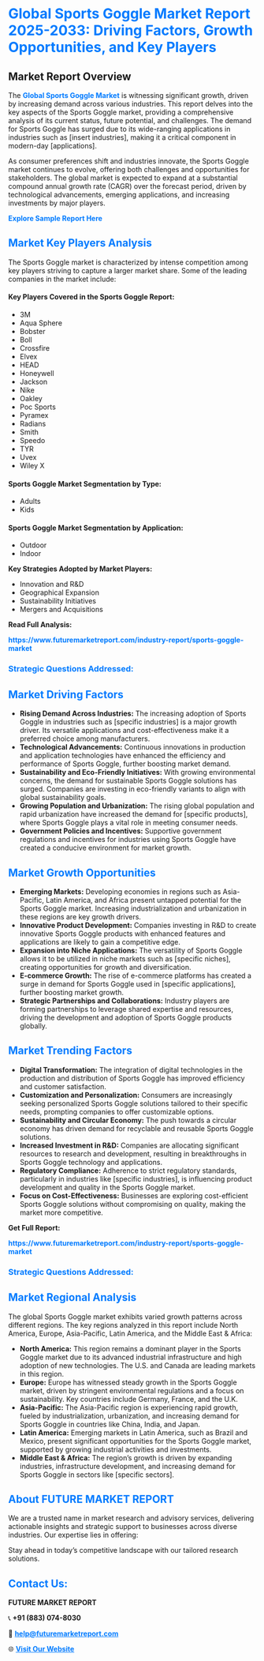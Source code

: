 <h1 style="color: #007BFF;">Global Sports Goggle Market Report 2025-2033: Driving Factors, Growth Opportunities, and Key Players</h1>

<section id="overview">
<h2>Market Report Overview</h2>
<p>The <a href="https://www.futuremarketreport.com/industry-report/sports-goggle-market" style="color: #007BFF; text-decoration: none;"><strong>Global Sports Goggle Market</strong></a> is witnessing significant growth, driven by increasing demand across various industries. This report delves into the key aspects of the Sports Goggle market, providing a comprehensive analysis of its current status, future potential, and challenges. The demand for Sports Goggle has surged due to its wide-ranging applications in industries such as [insert industries], making it a critical component in modern-day [applications].</p>
<p>As consumer preferences shift and industries innovate, the Sports Goggle market continues to evolve, offering both challenges and opportunities for stakeholders. The global market is expected to expand at a substantial compound annual growth rate (CAGR) over the forecast period, driven by technological advancements, emerging applications, and increasing investments by major players.</p>
</section>

<section id="overview">
<p><a href="https://www.futuremarketreport.com/request-sample/reportId=88491" style="color: #007BFF; text-decoration: none;"><strong>Explore Sample Report Here</strong></a></p>
</section>

<section id="key-players">
<h2 style="color: #007BFF;">Market Key Players Analysis</h2>
<p>The Sports Goggle market is characterized by intense competition among key players striving to capture a larger market share. Some of the leading companies in the market include:</p>
<h4>Key Players Covered in the Sports Goggle Report:</h4>
<ul><li>3M</li><li>Aqua Sphere</li><li>Bobster</li><li>Boll</li><li>Crossfire</li><li>Elvex</li><li>HEAD</li><li>Honeywell</li><li>Jackson</li><li>Nike</li><li>Oakley</li><li>Poc Sports</li><li>Pyramex</li><li>Radians</li><li>Smith</li><li>Speedo</li><li>TYR</li><li>Uvex</li><li>Wiley X</li></ul>
<h4>Sports Goggle Market Segmentation by Type:</h4>
<ul><li>Adults</li><li>Kids</li></ul>

<h4>Sports Goggle Market Segmentation by Application:</h4>
<ul><li>Outdoor</li><li>Indoor</li></ul>
<p><strong>Key Strategies Adopted by Market Players:</strong></p>
<ul>
<li>Innovation and R&D</li>
<li>Geographical Expansion</li>
<li>Sustainability Initiatives</li>
<li>Mergers and Acquisitions</li>
</ul>
</section>

<section>
<p><strong>Read Full Analysis: </strong></p><a href="https://www.futuremarketreport.com/industry-report/sports-goggle-market" style="color: #007BFF; text-decoration: none;"><strong>https://www.futuremarketreport.com/industry-report/sports-goggle-market</strong></a>
<h3 style="color: #007BFF;">Strategic Questions Addressed:</h3>
</section>

<section id="driving-factors">
<h2 style="color: #007BFF;">Market Driving Factors</h2>
<ul>
<li><strong>Rising Demand Across Industries:</strong> The increasing adoption of Sports Goggle in industries such as [specific industries] is a major growth driver. Its versatile applications and cost-effectiveness make it a preferred choice among manufacturers.</li>
<li><strong>Technological Advancements:</strong> Continuous innovations in production and application technologies have enhanced the efficiency and performance of Sports Goggle, further boosting market demand.</li>
<li><strong>Sustainability and Eco-Friendly Initiatives:</strong> With growing environmental concerns, the demand for sustainable Sports Goggle solutions has surged. Companies are investing in eco-friendly variants to align with global sustainability goals.</li>
<li><strong>Growing Population and Urbanization:</strong> The rising global population and rapid urbanization have increased the demand for [specific products], where Sports Goggle plays a vital role in meeting consumer needs.</li>
<li><strong>Government Policies and Incentives:</strong> Supportive government regulations and incentives for industries using Sports Goggle have created a conducive environment for market growth.</li>
</ul>
</section>

<section id="growth-opportunities">
<h2 style="color: #007BFF;">Market Growth Opportunities</h2>
<ul>
<li><strong>Emerging Markets:</strong> Developing economies in regions such as Asia-Pacific, Latin America, and Africa present untapped potential for the Sports Goggle market. Increasing industrialization and urbanization in these regions are key growth drivers.</li>
<li><strong>Innovative Product Development:</strong> Companies investing in R&D to create innovative Sports Goggle products with enhanced features and applications are likely to gain a competitive edge.</li>
<li><strong>Expansion into Niche Applications:</strong> The versatility of Sports Goggle allows it to be utilized in niche markets such as [specific niches], creating opportunities for growth and diversification.</li>
<li><strong>E-commerce Growth:</strong> The rise of e-commerce platforms has created a surge in demand for Sports Goggle used in [specific applications], further boosting market growth.</li>
<li><strong>Strategic Partnerships and Collaborations:</strong> Industry players are forming partnerships to leverage shared expertise and resources, driving the development and adoption of Sports Goggle products globally.</li>
</ul>
</section>

<section id="trending-factors">
<h2 style="color: #007BFF;">Market Trending Factors</h2>
<ul>
<li><strong>Digital Transformation:</strong> The integration of digital technologies in the production and distribution of Sports Goggle has improved efficiency and customer satisfaction.</li>
<li><strong>Customization and Personalization:</strong> Consumers are increasingly seeking personalized Sports Goggle solutions tailored to their specific needs, prompting companies to offer customizable options.</li>
<li><strong>Sustainability and Circular Economy:</strong> The push towards a circular economy has driven demand for recyclable and reusable Sports Goggle solutions.</li>
<li><strong>Increased Investment in R&D:</strong> Companies are allocating significant resources to research and development, resulting in breakthroughs in Sports Goggle technology and applications.</li>
<li><strong>Regulatory Compliance:</strong> Adherence to strict regulatory standards, particularly in industries like [specific industries], is influencing product development and quality in the Sports Goggle market.</li>
<li><strong>Focus on Cost-Effectiveness:</strong> Businesses are exploring cost-efficient Sports Goggle solutions without compromising on quality, making the market more competitive.</li>
</ul>
</section>

<section>
<p><strong>Get Full Report: </strong></p><a href="https://www.futuremarketreport.com/industry-report/sports-goggle-market" style="color: #007BFF; text-decoration: none;"><strong>https://www.futuremarketreport.com/industry-report/sports-goggle-market</strong></a>
<h3 style="color: #007BFF;">Strategic Questions Addressed:</h3>
</section>


<section id="regional-analysis">
<h2 style="color: #007BFF;">Market Regional Analysis</h2>
<p>The global Sports Goggle market exhibits varied growth patterns across different regions. The key regions analyzed in this report include North America, Europe, Asia-Pacific, Latin America, and the Middle East & Africa:</p>
<ul>
<li><strong>North America:</strong> This region remains a dominant player in the Sports Goggle market due to its advanced industrial infrastructure and high adoption of new technologies. The U.S. and Canada are leading markets in this region.</li>
<li><strong>Europe:</strong> Europe has witnessed steady growth in the Sports Goggle market, driven by stringent environmental regulations and a focus on sustainability. Key countries include Germany, France, and the U.K.</li>
<li><strong>Asia-Pacific:</strong> The Asia-Pacific region is experiencing rapid growth, fueled by industrialization, urbanization, and increasing demand for Sports Goggle in countries like China, India, and Japan.</li>
<li><strong>Latin America:</strong> Emerging markets in Latin America, such as Brazil and Mexico, present significant opportunities for the Sports Goggle market, supported by growing industrial activities and investments.</li>
<li><strong>Middle East & Africa:</strong> The region’s growth is driven by expanding industries, infrastructure development, and increasing demand for Sports Goggle in sectors like [specific sectors].</li>
</ul>
</section>

<footer>
<h2 style="color: #007BFF;">About FUTURE MARKET REPORT</h2>
<p>We are a trusted name in market research and advisory services, delivering actionable insights and strategic support to businesses across diverse industries. Our expertise lies in offering:</p>

<p>Stay ahead in today’s competitive landscape with our tailored research solutions.</p>

<h2 style="color: #007BFF;">Contact Us:</h2>
<p><strong>FUTURE MARKET REPORT</strong></p>
<p>📞 <strong>+91 (883) 074-8030</strong></p>
<p>📧 <strong><a href="mailto:help@futuremarketreport.com" style="color: #007BFF;">help@futuremarketreport.com</a></strong></p>
<p>🌐 <strong><a href="https://www.futuremarketreport.com/" style="color: #007BFF;">Visit Our Website</a></strong></p>
</footer>